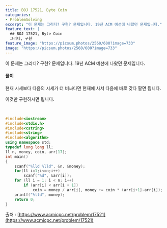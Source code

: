 ```yaml
---
title: BOJ 17521, Byte Coin
categories:
- ProblemSolving
excerpt: "이 문제는 그리디? 구현? 문제입니다. 19년 ACM 예선에 나왔던 문제입니다."
feature_text: |
  ## BOJ 17521, Byte Coin
  그리디, 구현
feature_image: "https://picsum.photos/2560/600?image=733"
image: "https://picsum.photos/2560/600?image=733"
---
```


이 문제는 그리디? 구현? 문제입니다. 19년 ACM 예선에 나왔던 문제입니다.

<h4>풀이</h4> 
현재 시세보다 다음의 시세가 더 비싸다면 현재에 사서 다음에 바로 갖다 팔면 됩니다.

이것만 구현하시면 됩니다.

​
```c++
#include<iostream>
#include<stdio.h>
#include<cstring>
#include<string>
#include<algorithm>
using namespace std;
typedef long long ll;
ll n, money, coin, arr[17];
int main()
{
	scanf("%lld %lld", &n, &money);
	for(ll i=1;i<=n;i++)
		scanf("%d", &arr[i]);
	for (ll i = 1; i < n; i++)
		if (arr[i] < arr[i + 1])
			coin = money / arr[i], money += coin * (arr[i+1]-arr[i]);
	printf("%lld", money);
	return 0;
}
```

출처 : [https://www.acmicpc.net/problem/17521](https://www.acmicpc.net/problem/17521)